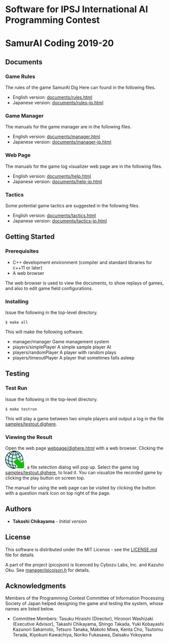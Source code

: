 # Software for IPSJ International AI Programming Contest
#   SamurAI Coding 2019-20

## Documents
### Game Rules
The rules of the game SamurAI Dig Here can found in the following files.
* English version: [documents/rules.html](documents/rules.html)
* Japanese version: [documents/rules-jp.html](documents/rules-jp.html)
### Game Manager
The manuals for the game manager are in the following files.
* English version: [documents/manager.html](documents/manager.html)
* Japanese version: [documents/manager-jp.html](documents/manager-jp.html)
### Web Page
The manuals for the game log visualizer web page are in the following files.
* English version: [documents/help.html](documents/help.html)
* Japanese version: [documents/help-jp.html](documents/help-jp.html)
### Tactics
Some potential game tactics are suggested in the following files.
* English version: [documents/tactics.html](documents/tactics.html)
* Japanese version: [documents/tactics-jp.html](documents/tactics-jp.html)

## Getting Started
### Prerequisites

* C++ development environment (compiler and standard libraries for c++11 or later)
* A web browser

The web browser is used to view the documents, to show replays of
games, and also to edit game field configurations.

### Installing

Issue the following in the top-level directory.
```
$ make all
```
This will make the following software.
* manager/manager
   Game management system
* players/simplePlayer
   A simple sample player AI
* players/randomPlayer
   A player with random plays
* players/timeoutPlayer
   A player that sometimes falls asleep

## Testing

### Test Run
Issue the following in the top-level directory.
```
$ make testrun
```
This will play a game between two simple players and output a log in the file [samples/testout.dighere](samples/testout.dighere).

### Viewing the Result

Open the web page [webpage/dighere.html](webpage/dighere.html) with a
web browser.  Clicking the ![Image](icons/import.png "import button"),
a file selection dialog will pop up.  Select the game log
[samples/testout.dighere](samples/testout.dighere), to load it.  You
can visualize the recorded game by clicking the play button on screen
top.

The manual for using the web page can be visited by clicking the
button with a question mark icon on top right of the page.

## Authors

* **Takashi Chikayama** - *Initial version*

## License

This software is distributed under the MIT License - see the [LICENSE.md](LICENSE.md) file for details

A part of the project (picojson) is licenced by Cybozu Labs, Inc. and Kazuho Oku.
See [manager/picojson.h](manager/picojson.h) for details.

## Acknowledgments

Members of the Programming Contest Committee of Information Processing Society of Japan helped designing the game and testing the system, whose names are listed below.

* Committee Members: 
Tasuku Hiraishi (Director), Hironori Washizaki (Executive Advisor), Takashi Chikayama, Shingo Takada, Yuki Kobayashi Kazunori Sakamoto, Tetsuro Tanaka, Makoto Miwa, Kenta Cho, Tsutomu Terada, Kiyokuni Kawachiya, Noriko Fukasawa, Daisaku Yokoyama
